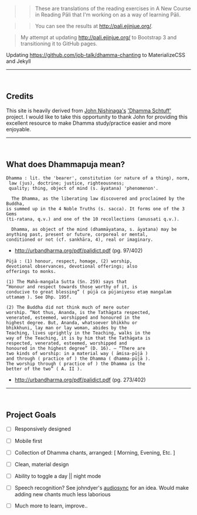 

>>These are translations of the reading exercises in A New Course in Reading Pāli that I'm working on as a way of learning Pāli.

>>You can see the results at http://pali.ejinjue.org/.

>My attempt at updating http://pali.ejinjue.org/ to Bootstrap 3 and transitioning it to GitHub pages.

Updating https://github.com/job-talk/dhamma-chanting to MaterializeCSS and Jekyll

***  

<br />

## Credits


This site is heavily derived from [John Nishinaga's](https://ejinjue.org/john/) ['Dhamma Schtuff'](https://pali.ejinjue.org/) project. I would like to take this opportunity to thank John for providing this excellent resource to make Dhamma study/practice easier and more enjoyable.

***

<br />

## What does Dhammapuja mean?
```
Dhamma : lit. the 'bearer', constitution (or nature of a thing), norm,
 law (jus), doctrine; justice, righteousness;
 quality; thing, object of mind (s. āyatana) 'phenomenon'. 

  The Dhamma, as the liberating law discovered and proclaimed by the Buddha,
is summed up in the 4 Noble Truths (s. sacca). It forms one of the 3 Gems
(ti-ratana, q.v.) and one of the 10 recollections (anussati q.v.).
  
  Dhamma, as object of the mind (dhammāyatana, s. āyatana) may be
anything past, present or future, corporeal or mental,
conditioned or not (cf. sankhāra, 4), real or imaginary.
```
- http://urbandharma.org/pdf/palidict.pdf (pg. 97/402)

```
Pūjā : (1) honour, respect, homage, (2) worship,
devotional observances, devotional offerings; also
offerings to monks.

(1) The Mahā-mangala Sutta (Sn. 259) says that
“Honour and respect towards those worthy of it, is
conducive to great blessing” ( pūjā ca pūjaniyesu etaṃ mangalam uttamaṃ ). See Dhp. 195f.

(2) The Buddha did not think much of mere outer
worship. “Not thus, Ananda, is the Tathāgata respected,
venerated, esteemed, worshipped and honoured in the
highest degree. But, Ananda, whatsoever bhikkhu or
bhikkhuni, lay man or lay woman, abides by the
Teaching, lives uprightly in the Teaching, walks in the
way of the Teaching, it is by him that the Tathāgata is
respected, venerated, esteemed, worshipped and
honoured in the highest degree” (D. 16). – “There are
two kinds of worship: in a material way ( āmisa-pūjā )
and through ( practice of ) the Dhamma ( dhamma-pūjā ).
The worship through ( practice of ) the Dhamma is the
better of the two” ( A. II ).
```
- http://urbandharma.org/pdf/palidict.pdf (pg. 273/402)

***

<br />

## Project Goals

- [ ] Responsively designed

- [ ] Mobile first

- [ ] Collection of Dhamma chants, arranged: [ Morning, Evening, Etc. ]

- [ ] Clean, material design

- [ ] Ability to toggle a day || night mode

- [ ] Speech recognition? See johndyer's [audiosync](https://github.com/johndyer/audiosync) for an idea. Would make adding new chants much less laborious

- [ ] Much more to learn, improve..
